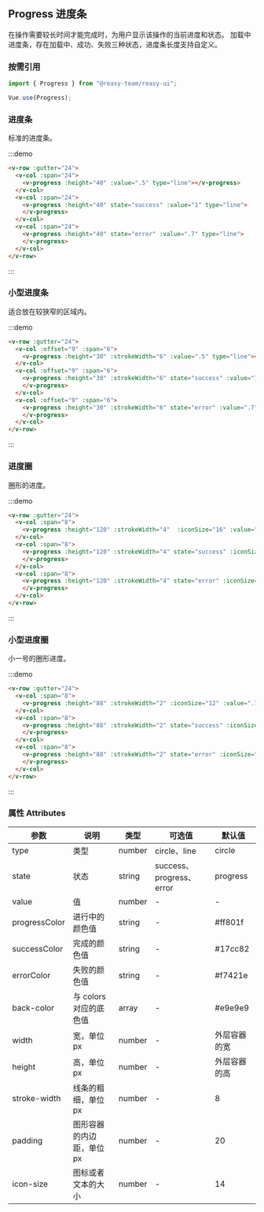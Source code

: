 ## Progress 进度条

在操作需要较长时间才能完成时，为用户显示该操作的当前进度和状态。 加载中进度条，存在加载中、成功、失败三种状态，进度条长度支持自定义。

### 按需引用

```js
import { Progress } from "@reasy-team/reasy-ui";

Vue.use(Progress);
```

### 进度条

标准的进度条。

:::demo

```html
<v-row :gutter="24">
  <v-col :span="24">
    <v-progress :height="40" :value=".5" type="line"></v-progress>
  </v-col>
  <v-col :span="24">
    <v-progress :height="40" state="success" :value="1" type="line">
    </v-progress>
  </v-col>
  <v-col :span="24">
    <v-progress :height="40" state="error" :value=".7" type="line">
    </v-progress>
  </v-col>
</v-row>
```

:::

### 小型进度条

适合放在较狭窄的区域内。

:::demo

```html
<v-row :gutter="24">
  <v-col :offset="9" :span="6">
    <v-progress :height="30" :strokeWidth="6" :value=".5" type="line"></v-progress>
  </v-col>
  <v-col :offset="9" :span="6">
    <v-progress :height="30" :strokeWidth="6" state="success" :value="1" type="line">
    </v-progress>
  </v-col>
  <v-col :offset="9" :span="6">
    <v-progress :height="30" :strokeWidth="6" state="error" :value=".7" type="line">
    </v-progress>
  </v-col>
</v-row>
```

:::



### 进度圈

圈形的进度。

:::demo

```html
<v-row :gutter="24">
  <v-col :span="8">
    <v-progress :height="120" :strokeWidth="4"  :iconSize="16" :value=".7"></v-progress>
  </v-col>
  <v-col :span="8">
    <v-progress :height="120" :strokeWidth="4" state="success" :iconSize="24" :value="1">
    </v-progress>
  </v-col>
  <v-col :span="8">
    <v-progress :height="120" :strokeWidth="4" state="error" :iconSize="24" :value=".7">
    </v-progress>
  </v-col>
</v-row>

```

:::

### 小型进度圈

小一号的圈形进度。

:::demo

```html
<v-row :gutter="24">
  <v-col :span="8">
    <v-progress :height="88" :strokeWidth="2" :iconSize="12" :value=".7"></v-progress>
  </v-col>
  <v-col :span="8">
    <v-progress :height="88" :strokeWidth="2" state="success" :iconSize="16" :value="1">
    </v-progress>
  </v-col>
  <v-col :span="8">
    <v-progress :height="88" :strokeWidth="2" state="error" :iconSize="16" :value=".7">
    </v-progress>
  </v-col>
</v-row>

```

:::

### 属性 Attributes

| 参数         | 说明                      | 类型   | 可选值       | 默认值       |
| ------------ | ------------------------- | ------ | ------------ | ------------ |
| type         | 类型                      | number | circle、line | circle       |
| state        | 状态                      | string | success、progress、error  | progress    |
| value        | 值                        | number | -            | -            |
| progressColor | 进行中的颜色值          | string  | -            | #ff801f  |
| successColor  | 完成的颜色值          | string  | -            | #17cc82         |
| errorColor  | 失败的颜色值          | string  | -            | #f7421e         |
| back-color   | 与 colors 对应的底色值    | array  | -            | #e9e9e9  |
| width        | 宽，单位 px               | number | -            | 外层容器的宽 |
| height       | 高，单位 px               | number | -            | 外层容器的高 |
| stroke-width | 线条的粗细，单位 px       | number | -            | 8            |
| padding      | 图形容器的内边距，单位 px | number | -            | 20           |
| icon-size    | 图标或者文本的大小 | number | -            | 14         |


